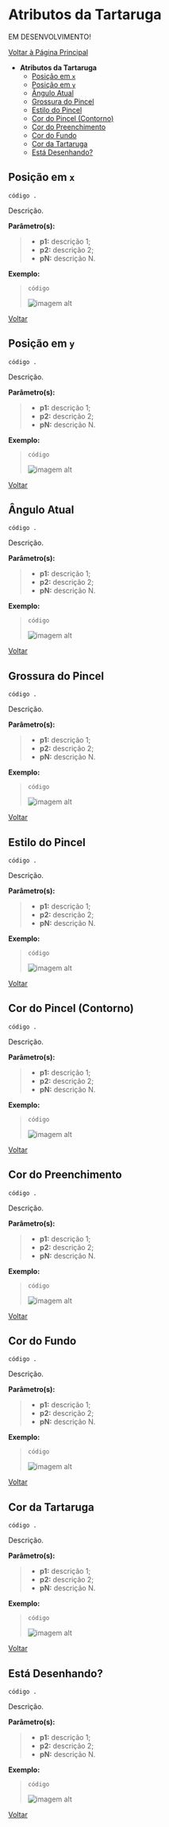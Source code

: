 # Atributos da Tartaruga

EM DESENVOLVIMENTO!

[Voltar à Página Principal](../README.md)

- **Atributos da Tartaruga**
  - [Posição em ```x```](#posição-em-x)
  - [Posição em ```y```](#posição-em-y)
  - [Ângulo Atual](#ângulo-atual)
  - [Grossura do Pincel](#grossura-do-pincel)
  - [Estilo do Pincel](#estilo-do-pincel)
  - [Cor do Pincel (Contorno)](#cor-do-pincel-contorno)
  - [Cor do Preenchimento](#cor-do-preenchimento)
  - [Cor do Fundo](#cor-do-fundo)
  - [Cor da Tartaruga](#cor-da-tartaruga)
  - [Está Desenhando?](#está-desenhando)


## Posição em ```x```

```AuroraLogo
código .
```

Descrição.

**Parâmetro(s):**

 > - **p1:** descrição 1;
 > - **p2:** descrição 2;
 > - **pN:** descrição N.

**Exemplo:**
 > ```código```
 >
 > ![imagem alt](img/imagem.png)

[Voltar](#atributos-da-tartaruga)


## Posição em ```y```

```AuroraLogo
código .
```

Descrição.

**Parâmetro(s):**

 > - **p1:** descrição 1;
 > - **p2:** descrição 2;
 > - **pN:** descrição N.

**Exemplo:**
 > ```código```
 >
 > ![imagem alt](img/imagem.png)

[Voltar](#atributos-da-tartaruga)


## Ângulo Atual

```AuroraLogo
código .
```

Descrição.

**Parâmetro(s):**

 > - **p1:** descrição 1;
 > - **p2:** descrição 2;
 > - **pN:** descrição N.

**Exemplo:**
 > ```código```
 >
 > ![imagem alt](img/imagem.png)

[Voltar](#atributos-da-tartaruga)


## Grossura do Pincel

```AuroraLogo
código .
```

Descrição.

**Parâmetro(s):**

 > - **p1:** descrição 1;
 > - **p2:** descrição 2;
 > - **pN:** descrição N.

**Exemplo:**
 > ```código```
 >
 > ![imagem alt](img/imagem.png)

[Voltar](#atributos-da-tartaruga)


## Estilo do Pincel

```AuroraLogo
código .
```

Descrição.

**Parâmetro(s):**

 > - **p1:** descrição 1;
 > - **p2:** descrição 2;
 > - **pN:** descrição N.

**Exemplo:**
 > ```código```
 >
 > ![imagem alt](img/imagem.png)

[Voltar](#atributos-da-tartaruga)


## Cor do Pincel (Contorno)

```AuroraLogo
código .
```

Descrição.

**Parâmetro(s):**

 > - **p1:** descrição 1;
 > - **p2:** descrição 2;
 > - **pN:** descrição N.

**Exemplo:**
 > ```código```
 >
 > ![imagem alt](img/imagem.png)

[Voltar](#atributos-da-tartaruga)


## Cor do Preenchimento

```AuroraLogo
código .
```

Descrição.

**Parâmetro(s):**

 > - **p1:** descrição 1;
 > - **p2:** descrição 2;
 > - **pN:** descrição N.

**Exemplo:**
 > ```código```
 >
 > ![imagem alt](img/imagem.png)

[Voltar](#atributos-da-tartaruga)


## Cor do Fundo

```AuroraLogo
código .
```

Descrição.

**Parâmetro(s):**

 > - **p1:** descrição 1;
 > - **p2:** descrição 2;
 > - **pN:** descrição N.

**Exemplo:**
 > ```código```
 >
 > ![imagem alt](img/imagem.png)

[Voltar](#atributos-da-tartaruga)


## Cor da Tartaruga

```AuroraLogo
código .
```

Descrição.

**Parâmetro(s):**

 > - **p1:** descrição 1;
 > - **p2:** descrição 2;
 > - **pN:** descrição N.

**Exemplo:**
 > ```código```
 >
 > ![imagem alt](img/imagem.png)

[Voltar](#atributos-da-tartaruga)


## Está Desenhando?

```AuroraLogo
código .
```

Descrição.

**Parâmetro(s):**

 > - **p1:** descrição 1;
 > - **p2:** descrição 2;
 > - **pN:** descrição N.

**Exemplo:**
 > ```código```
 >
 > ![imagem alt](img/imagem.png)

[Voltar](#atributos-da-tartaruga)
